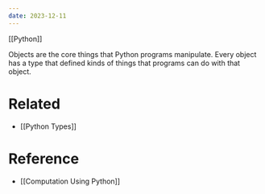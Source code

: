 ```yaml
---
date: 2023-12-11
---
```


[[Python]]

Objects are the core things that Python programs manipulate. Every object has a type that defined kinds of things that programs can do with that object. 

# Related
- [[Python Types]]

# Reference
- [[Computation Using Python]]